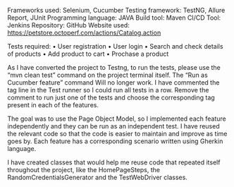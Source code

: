 Frameworks used: Selenium, Cucumber
Testing framework: TestNG, Allure Report, JUnit
Programming language: JAVA
Build tool: Maven
CI/CD Tool: Jenkins
Repository: GitHub
Website used: https://petstore.octoperf.com/actions/Catalog.action

Tests required:
•	User registration
•	User login
•	Search and check details of products
•	Add product to cart
•	Prochase a product

As I have converted the project to Testng, to run the tests, please use the “mvn clean test” command on the project terminal itself. The “Run as Cucumber feature” command Will no longer work.
I have commented the tag line in the Test runner so I could run all tests in a row. Remove the comment to run just one of the tests and choose the corresponding tag present in each of the features.

The goal was to use the Page Object Model, so I implemented each feature independently and they can be run as an independent test. I have reused the relevant code so that the code is easier to maintain and improve as time goes by. Each feature has a corresponding scenario written using Gherkin language.

I have created classes that would help me reuse code that repeated itself throughout the project, like the HomePageSteps, the RandomCredentialsGenerator and the TestWebDriver classes.
